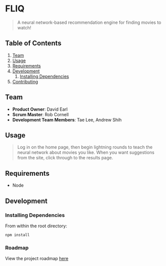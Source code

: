 # FLIQ

> A neural network-based recommendation engine for finding movies to watch!

## Table of Contents

1. [Team](#team)
1. [Usage](#Usage)
1. [Requirements](#requirements)
1. [Development](#development)
    1. [Installing Dependencies](#installing-dependencies)
1. [Contributing](#contributing)

## Team

  - __Product Owner__: David Earl
  - __Scrum Master__: Rob Cornell
  - __Development Team Members__: Tae Lee, Andrew Shih

## Usage

> Log in on the home page, then begin lightning rounds to teach the neural network about movies you like. When you want suggestions from the site, click through to the results page.

## Requirements

- Node 

## Development

### Installing Dependencies

From within the root directory:

```sh
npm install
```

### Roadmap

View the project roadmap [here](issues)
